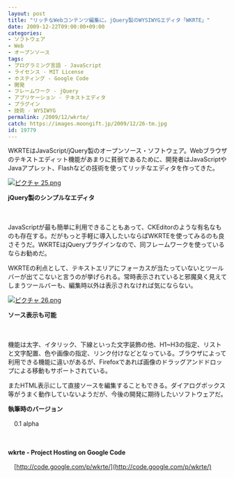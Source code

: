 ```yaml
---
layout: post
title: "リッチなWebコンテンツ編集に。jQuery製のWYSIWYGエディタ「WKRTE」"
date: 2009-12-22T09:00:00+09:00
categories:
- ソフトウェア
- Web
- オープンソース
tags: 
- プログラミング言語 - JavaScript
- ライセンス - MIT License
- ホスティング - Google Code
- 開発
- フレームワーク - jQuery
- アプリケーション - テキストエディタ
- プラグイン
- 技術 - WYSIWYG
permalink: /2009/12/wkrte/
catch: https://images.moongift.jp/2009/12/26-tm.jpg
id: 19779
---
```

WKRTEはJavaScript/jQuery製のオープンソース・ソフトウェア。Webブラウザのテキストエディット機能があまりに貧弱であるために、開発者はJavaScriptやJavaアプレット、Flashなどの技術を使ってリッチなエディタを作ってきた。

  

[![ピクチャ 25.png](https://images.moongift.jp/2009/12/25-tm.jpg)](https://images.moongift.jp/2009/12/25.png)  
  
**jQuery製のシンプルなエディタ**

  

　

  

JavaScriptが最も簡単に利用できることもあって、CKEditorのような有名なものも存在する。だがもっと手軽に導入したいならばWKRTEを使ってみるのも良さそうだ。WKRTEはjQueryプラグインなので、同フレームワークを使っているならお勧めだ。

  
  
<!--more-->

WKRTEの利点として、テキストエリアにフォーカスが当たっていないとツールバーが出てこないと言うのが挙げられる。常時表示されていると邪魔臭く見えてしまうツールバーも、編集時以外は表示されなければ気にならない。

  

[![ピクチャ 26.png](https://images.moongift.jp/2009/12/26-tm.jpg)](https://images.moongift.jp/2009/12/26.png)  
  
**ソース表示も可能**

  

　

  

機能は太字、イタリック、下線といった文字装飾の他、H1~H3の指定、リストと文字配置、色や画像の指定、リンク付けなどとなっている。ブラウザによって利用できる機能に違いがあるが、Firefoxであれば画像のドラッグアンドドロップによる移動もサポートされている。

  

またHTML表示にして直接ソースを編集することもできる。ダイアログボックス等がうまく動作していないようだが、今後の開発に期待したいソフトウェアだ。

  

**執筆時のバージョン**  
  
　0.1 alpha

  

　

  

**wkrte - Project Hosting on Google Code**  
  
　[http://code.google.com/p/wkrte/](http://code.google.com/p/wkrte/)

  
  
